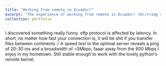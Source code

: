 ```yaml
---
title: "Working from remote in Ecuador!"
excerpt: "The experience of working from remote in Ecuador! <br/><img src='/images/ecu.jpg'>"
collection: portfolio
---
```


I discovered something really funny. sftp protocol is affected by latency. In short, no matter how fast your connection is, it will be shit if you transfer files between continents :/
A speed test to the optimal server reveals a ping of 20-30 ms and a broadwidth of ~5Mbps, faaar away from the 600 Mbps I enjoy in my hometown. Still stable enough to work with the lovely python's remote kernel.  

